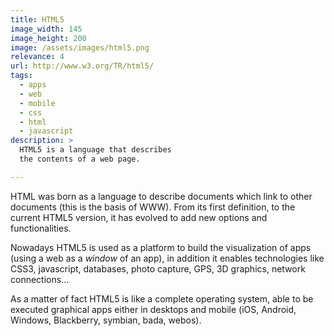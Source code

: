 ```yaml
---
title: HTML5
image_width: 145
image_height: 200
image: /assets/images/html5.png
relevance: 4
url: http://www.w3.org/TR/html5/
tags:
  - apps
  - web
  - mobile
  - css
  - html
  - javascript
description: >
  HTML5 is a language that describes
  the contents of a web page.

---
```

HTML was born as a language to 
describe documents which link to other documents
(this is the basis of WWW).
From its first definition, 
to the current HTML5 version, 
it has evolved to add new options and functionalities.

Nowadays HTML5 is used as a platform
to build the visualization of apps
(using a web as a *window* of an app),
in addition it enables technologies
like CSS3, javascript, databases,
photo capture, GPS, 3D graphics,
network connections...

As a matter of fact HTML5 
is like a complete operating system,
able to be executed graphical apps
either in desktops and mobile
(iOS, Android, Windows, Blackberry, 
symbian, bada, webos).

